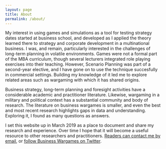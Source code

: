 ```yaml
---
layout: page
title: About
permalink: /about/
---
```


My interest in using games and simulations as a tool for testing strategy dates started at business school, and developed as I applied the theory learned there to strategy and corporate development in a multinational business. I was, and remain, particularly interested in the challenges of long-term planning in volatile environments. Games were not a formal part of the MBA curriculum, though several lecturers integrated role playing exercises into their teaching. However, Scenario Planning was part of a second-year elective, and I have gone on to use the technique succesfully in commercial settings. Building my knowledge of it led me to explore related areas such as wargaming with which it has shared origins. 

Business strategy, long-term planning and foresight activities have a considerable academic and practitioner literature. Likewise, wargaming in a military and political context has a substantial community and body of research. The literature on business wargames is smaller, and even the best and most recent research highlights gaps in data and understanding. Exploring it, I found as many questions as answers.

I set this website up in March 2019 as a place to document and share my research and experience. Over time I hope that it will become a useful resource to other researchers and practitioners. [Readers can contact me by email](mailto:contact@businesswargames.org), or [follow Business Wargames on Twitter](https://twitter.com/buswargames).  

